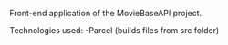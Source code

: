 Front-end application of the MovieBaseAPI project.

Technologies used:
-Parcel (builds files from src folder)
